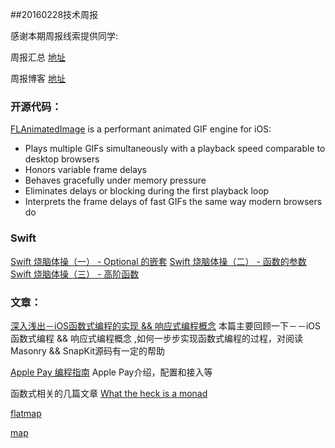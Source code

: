 
##20160228技术周报

感谢本期周报线索提供同学:

周报汇总 [地址](https://github.com/BaiduHiDeviOS/iOS-Tech-Weekly)

周报博客 [地址](http://baiduhidevios.github.io/)


### 开源代码：

[FLAnimatedImage](https://github.com/Flipboard/FLAnimatedImage) is a performant animated GIF engine for iOS:

* Plays multiple GIFs simultaneously with a playback speed comparable to desktop browsers
* Honors variable frame delays
* Behaves gracefully under memory pressure
* Eliminates delays or blocking during the first playback loop
* Interprets the frame delays of fast GIFs the same way modern browsers do

### Swift
[Swift 烧脑体操（一） - Optional 的嵌套](http://www.infoq.com/cn/articles/swift-brain-gym-optional)
[Swift 烧脑体操（二） - 函数的参数](http://blog.devtang.com/2016/02/27/swift-gym-2-function-argument/)
[Swift 烧脑体操（三） - 高阶函数](http://blog.devtang.com/2016/02/27/swift-gym-3-higher-order-function/)

### 文章：
[深入浅出－iOS函数式编程的实现 && 响应式编程概念](http://www.jianshu.com/p/7017a220f34c) 本篇主要回顾一下－－iOS函数式编程 && 响应式编程概念 ,如何一步步实现函数式编程的过程，对阅读Masonry  &&  SnapKit源码有一定的帮助

[Apple Pay 编程指南](http://wiki.jikexueyuan.com/project/apple-pay/) Apple Pay介绍，配置和接入等

函数式相关的几篇文章
[What the heck is a monad](http://khanlou.com/2015/09/what-the-heck-is-a-monad/)

[flatmap](http://robnapier.net/flatmap)

[map](http://robnapier.net/maps)
